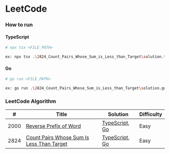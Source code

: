 # LeetCode

### How to run

#### TypeScript

```bash
# npx tsx <FILE_PATH>

ex: npx tsx .\2824_Count_Pairs_Whose_Sum_is_Less_than_Target\solution.ts
```

#### Go

```bash
# go run <FILE_PATH>

ex: go run .\2824_Count_Pairs_Whose_Sum_is_Less_than_Target\solution.go
```

### LeetCode Algorithm

| # | Title | Solution | Difficulty |
| - | - | - | - |
| 2000 | [Reverse Prefix of Word](https://leetcode.com/problems/reverse-prefix-of-word) | [TypeScript](./2000_Reverse_Prefix_of_Word/solution.ts), [Go](./2000_Reverse_Prefix_of_Word/solution.go) | Easy |
| 2824 | [Count Pairs Whose Sum Is Less Than Target](https://leetcode.com/problems/count-pairs-whose-sum-is-less-than-target) | [TypeScript](./2824_Count_Pairs_Whose_Sum_is_Less_than_Target/solution.ts), [Go](./2824_Count_Pairs_Whose_Sum_is_Less_than_Target/solution.go) | Easy |
